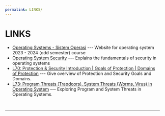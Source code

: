 ```yaml
---
permalink: LINKS/
---
```


# LINKS

* [Operating Systems - Sistem Operasi](https://vlsm.org) --- 
Website for operating system 2023 - 2024 (odd semester) course
* [Operating System Security](https://www.geeksforgeeks.org/operating-system-security/) ---
Explains the fundamentals of security in operating systems
* [L70: Protection & Security Introduction | Goals of Protection | Domains of Protection](https://www.youtube.com/watch?v=uFIzD1k5S5U) ---
Give overview of Protection and Security Goals and Domains.
* [L73: Program Threats (Trapdoors), System Threats (Worms, Virus) in Operating System](https://www.youtube.com/watch?v=f5v9fdcRe_E) ---
Exploring Program and System Threats in Operating Systems.
<br>
<hr>

